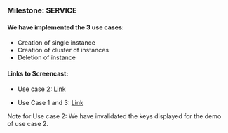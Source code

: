 ### Milestone: SERVICE

#### We have implemented the 3 use cases:

* Creation of single instance
* Creation of cluster of instances
* Deletion of instance

#### Links to Screencast:

* Use case 2: [Link](https://youtu.be/YjQ88XrsRo)

* Use Case 1 and 3: [Link](https://youtu.be/6GohuMjB7OM)

Note for Use case 2: We have invalidated the keys displayed for the demo of use case 2.
